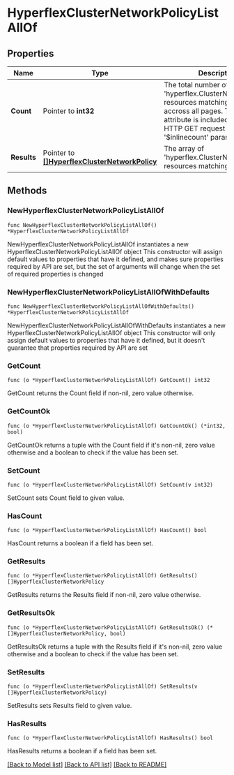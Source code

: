# HyperflexClusterNetworkPolicyListAllOf

## Properties

Name | Type | Description | Notes
------------ | ------------- | ------------- | -------------
**Count** | Pointer to **int32** | The total number of &#39;hyperflex.ClusterNetworkPolicy&#39; resources matching the request, accross all pages. The &#39;Count&#39; attribute is included when the HTTP GET request includes the &#39;$inlinecount&#39; parameter. | [optional] 
**Results** | Pointer to [**[]HyperflexClusterNetworkPolicy**](hyperflex.ClusterNetworkPolicy.md) | The array of &#39;hyperflex.ClusterNetworkPolicy&#39; resources matching the request. | [optional] 

## Methods

### NewHyperflexClusterNetworkPolicyListAllOf

`func NewHyperflexClusterNetworkPolicyListAllOf() *HyperflexClusterNetworkPolicyListAllOf`

NewHyperflexClusterNetworkPolicyListAllOf instantiates a new HyperflexClusterNetworkPolicyListAllOf object
This constructor will assign default values to properties that have it defined,
and makes sure properties required by API are set, but the set of arguments
will change when the set of required properties is changed

### NewHyperflexClusterNetworkPolicyListAllOfWithDefaults

`func NewHyperflexClusterNetworkPolicyListAllOfWithDefaults() *HyperflexClusterNetworkPolicyListAllOf`

NewHyperflexClusterNetworkPolicyListAllOfWithDefaults instantiates a new HyperflexClusterNetworkPolicyListAllOf object
This constructor will only assign default values to properties that have it defined,
but it doesn't guarantee that properties required by API are set

### GetCount

`func (o *HyperflexClusterNetworkPolicyListAllOf) GetCount() int32`

GetCount returns the Count field if non-nil, zero value otherwise.

### GetCountOk

`func (o *HyperflexClusterNetworkPolicyListAllOf) GetCountOk() (*int32, bool)`

GetCountOk returns a tuple with the Count field if it's non-nil, zero value otherwise
and a boolean to check if the value has been set.

### SetCount

`func (o *HyperflexClusterNetworkPolicyListAllOf) SetCount(v int32)`

SetCount sets Count field to given value.

### HasCount

`func (o *HyperflexClusterNetworkPolicyListAllOf) HasCount() bool`

HasCount returns a boolean if a field has been set.

### GetResults

`func (o *HyperflexClusterNetworkPolicyListAllOf) GetResults() []HyperflexClusterNetworkPolicy`

GetResults returns the Results field if non-nil, zero value otherwise.

### GetResultsOk

`func (o *HyperflexClusterNetworkPolicyListAllOf) GetResultsOk() (*[]HyperflexClusterNetworkPolicy, bool)`

GetResultsOk returns a tuple with the Results field if it's non-nil, zero value otherwise
and a boolean to check if the value has been set.

### SetResults

`func (o *HyperflexClusterNetworkPolicyListAllOf) SetResults(v []HyperflexClusterNetworkPolicy)`

SetResults sets Results field to given value.

### HasResults

`func (o *HyperflexClusterNetworkPolicyListAllOf) HasResults() bool`

HasResults returns a boolean if a field has been set.


[[Back to Model list]](../README.md#documentation-for-models) [[Back to API list]](../README.md#documentation-for-api-endpoints) [[Back to README]](../README.md)


